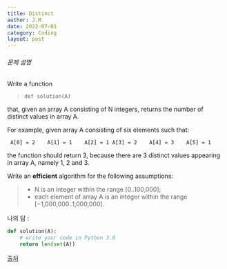 ```yaml
---
title: Distinct
author: J.M
date: 2022-07-01
category: Coding
layout: post
---
```


###### 문제 설명

Write a function

> ```
> def solution(A)
> ```

that, given an array A consisting of N integers, returns the number of distinct values in array A.

For example, given array A consisting of six elements such that:

```
 A[0] = 2    A[1] = 1    A[2] = 1 A[3] = 2    A[4] = 3    A[5] = 1
```

the function should return 3, because there are 3 distinct values appearing in array A, namely 1, 2 and 3.

Write an **efficient** algorithm for the following assumptions:

> - N is an integer within the range [0..100,000];
> - each element of array A is an integer within the range [−1,000,000..1,000,000].

나의 답 : 

```python
def solution(A):
    # write your code in Python 3.6
    return len(set(A))
```

[출처](https://app.codility.com/programmers/lessons/6-sorting/distinct/start/)

